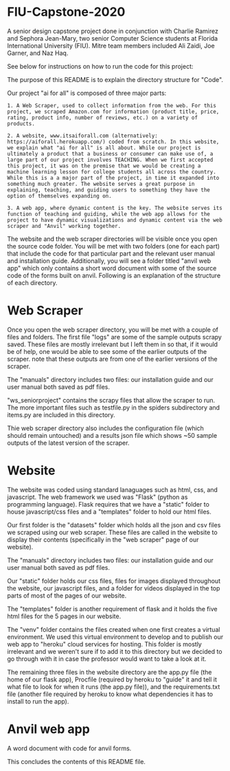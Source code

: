 # FIU-Capstone-2020
A senior design capstone project done in conjunction with Charlie Ramirez and Sephora Jean-Mary, two senior Computer Science students at Florida International University (FIU). Mitre team members included Ali Zaidi, Joe Garner, and Naz Haq. 

See below for instructions on how to run the code for this project: 

The purpose of this README is to explain the directory structure for "Code".

Our project "ai for all" is composed of three major parts: 

	1. A Web Scraper, used to collect information from the web. For this project, we scraped Amazon.com for information (product title, price, rating, product info, number of reviews, etc.) on a variety of products. 

	2. A website, www.itsaiforall.com (alternatively: https://aiforall.herokuapp.com/) coded from scratch. In this website, we explain what "ai for all" is all about. While our project is ultimately a product that a business or consumer can make use of, a large part of our project involves TEACHING. When we first accepted this project, it was on the premise that we would be creating a machine learning lesson for college students all across the country. While this is a a major part of the project, in time it expanded into something much greater. The website serves a great purpose in explaining, teaching, and guiding users to something they have the option of themselves expanding on.   

	3. A web app, where dynamic content is the key. The website serves its function of teaching and guiding, while the web app allows for the project to have dynamic visualizations and dynamic content via the web scraper and "Anvil" working together.

The website and the web scraper directories will be visible once you open the source code folder. 
You will be met with two folders (one for each part) that include the code for that particular part and the relevant user manual and
installation guide. Additionally, you will see a folder titled "anvil web app" which only contains 
a short word document with some of the source code of the forms built on anvil. 
Following is an explanation of the structure of each directory.

Web Scraper
===========

Once you open the web scraper directory, you will be met with a couple of files and folders. The first file
"logs" are some of the sample outputs scrapy saved. These files are mostly irrelevant but I left them in 
so that, if it would be of help, one would be able to see some of the earlier outputs of the scraper. note that
these outputs are from one of the earlier versions of the scraper.  

The "manuals" directory includes two files: our installation guide and our user manual both saved as pdf files.

"ws_seniorproject" contains the scrapy files that allow the scraper to run. The more important files such as 
testfile.py in the spiders subdirectory and items.py are included in this directory.

Thie web scraper directory also includes the configuration file (which should remain untouched) and a results 
json file which shows ~50 sample outputs of the latest version of the scraper. 


Website
===========

The website was coded using standard lanaguages such as html, css, and javascript. The web framework we used was
"Flask" (python as programming language). Flask requires that we have a "static" folder to house javascript/css files
and a "templates" folder to hold our html files. 

Our first folder is the "datasets" folder which holds all the json and csv files we scraped using our web scraper. These
files are called in the website to display their contents (specifically in the "web scraper" page of our website). 

The "manuals" directory includes two files: our installation guide and our user manual both saved as pdf files.

Our "static" folder holds our css files, files for images displayed throughout the website, our javascript files, and 
a folder for videos displayed in the top parts of most of the pages of our website.

The "templates" folder is another requirement of flask and it holds the five html files for the 5 pages in our website.

The "venv" folder contains the files created when one first creates a virtual environment. We used this virtual environment
to develop and to publish our web app to "heroku" cloud services for hosting. This folder is mostly irrelevant and we 
weren't sure if to add it to this directory but we decided to go through with it in case the professor would want to take a 
look at it. 

The remaining three files in the website directory are the app.py file (the home of our flask app), Procfile (required by 
heroku to "guide" it and tell it what file to look for when it runs (the app.py file)), and the requirements.txt file 
(another file required by heroku to know what dependencies it has to install to run the app). 


Anvil web app
=============

A word document with code for anvil forms.

This concludes the contents of this README file.
